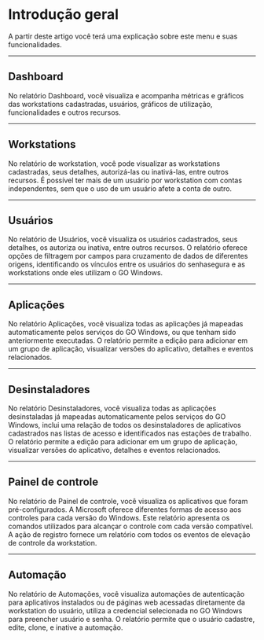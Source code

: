 # Introdução geral

A partir deste artigo você terá uma explicação sobre este menu e suas funcionalidades.

* * *

## Dashboard
No relatório Dashboard, você visualiza e acompanha métricas e gráficos das workstations cadastradas, usuários, gráficos de utilização, funcionalidades e outros recursos.

* * *

## Workstations
No relatório de workstation, você pode visualizar as workstations cadastradas, seus detalhes, autorizá-las ou inativá-las, entre outros recursos. É possível ter mais de um usuário por workstation com contas independentes, sem que o uso de um usuário afete a conta de outro.

* * *

## Usuários
No relatório de Usuários, você visualiza os usuários cadastrados, seus detalhes, os autoriza ou inativa, entre outros recursos. O relatório oferece opções de filtragem por campos para cruzamento de dados de diferentes origens, identificando os vínculos entre os usuários do senhasegura e as workstations onde eles utilizam o GO Windows.

* * *

## Aplicações
No relatório Aplicações, você visualiza todas as aplicações já mapeadas automaticamente pelos serviços do GO Windows, ou que tenham sido anteriormente executadas. O relatório permite a edição para adicionar em um grupo de aplicação, visualizar versões do aplicativo, detalhes e eventos relacionados.

* * *

## Desinstaladores
No relatório Desinstaladores, você visualiza todas as aplicações desinstaladas já mapeadas automaticamente pelos serviços do GO Windows, inclui uma relação de todos os desinstaladores de aplicativos cadastrados nas listas de acesso e identificados nas estações de trabalho. O relatório permite a edição para adicionar em um grupo de aplicação, visualizar versões do aplicativo, detalhes e eventos relacionados.

* * *

## Painel de controle
No relatório de Painel de controle, você visualiza os aplicativos que foram pré-configurados. A Microsoft oferece diferentes formas de acesso aos controles para cada versão do Windows. Este relatório apresenta os comandos utilizados para alcançar o controle com cada versão compatível. A ação de registro fornece um relatório com todos os eventos de elevação de controle da workstation.

* * *

## Automação
No relatório de Automações, você visualiza automações de autenticação para aplicativos instalados ou de páginas web acessadas diretamente da workstation do usuário, utiliza a credencial selecionada no GO Windows para preencher usuário e senha. O relatório permite que o usuário cadastre, edite, clone, e inative a automação.
